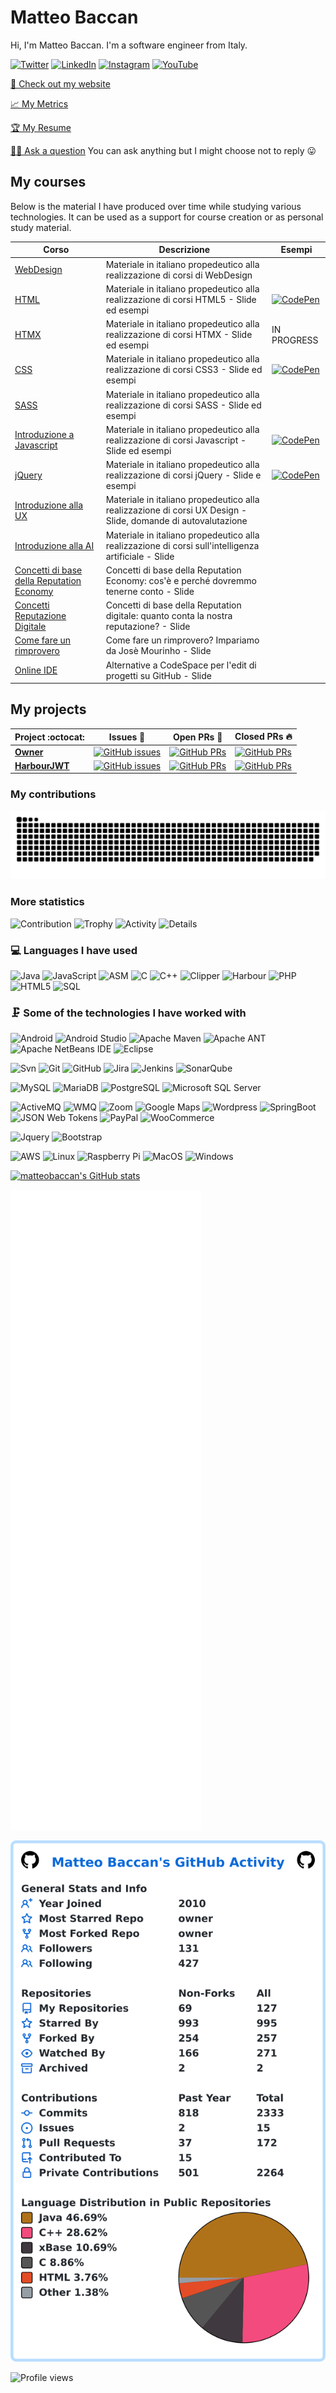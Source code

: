 # Matteo Baccan

Hi, I'm Matteo Baccan. I'm a software engineer from Italy.

[![Twitter](https://img.shields.io/badge/twitter-%231DA1F2.svg?&style=for-the-badge&logo=twitter&logoColor=white)](https://twitter.com/matteobaccan)
[![LinkedIn](https://img.shields.io/badge/linkedin-%230077B5.svg?&style=for-the-badge&logo=linkedin&logoColor=white)](https://www.linkedin.com/in/matteobaccan)
[![Instagram](https://img.shields.io/badge/instagram-%23E4405F.svg?&style=for-the-badge&logo=instagram&logoColor=white)](https://www.instagram.com/matteo_baccan/)
[![YouTube](https://img.shields.io/badge/youtube-%23E4405F.svg?&style=for-the-badge&logo=youtube&logoColor=white)](https://www.youtube.com/user/matteobaccan/)

<!--
  <a href="https://medium.com/@MokkappsDev"><img src="https://img.shields.io/badge/medium-%2312100E.svg?&style=for-the-badge&logo=medium&logoColor=white" height=25></a>
  <a href="https://dev.to/mokkapps"><img src="https://img.shields.io/badge/DEV.TO-%230A0A0A.svg?&style=for-the-badge&logo=dev-dot-to&logoColor=white" height=25></a>
-->

[👦 Check out my website](https://www.baccan.it)

[📈 My Metrics](https://metrics.lecoq.io/about/matteobaccan)

[🏆 My Resume](https://resume.github.io/?matteobaccan)

[🙋🏻 Ask a question](https://github.com/matteobaccan/matteobaccan/issues/new) You can ask anything but I might choose not to reply 😛

## My courses

Below is the material I have produced over time while studying various technologies. It can be used as a support for course creation or as personal study material.

| Corso | Descrizione | Esempi |
|-------|-------------|--|
| [WebDesign](https://github.com/matteobaccan/CorsoWebDesign) | Materiale in italiano propedeutico alla realizzazione di corsi di WebDesign | |
| [HTML](https://github.com/matteobaccan/CorsoHTML) | Materiale in italiano propedeutico alla realizzazione di corsi HTML5 - Slide ed esempi | [![CodePen](https://img.shields.io/badge/CodePen-open-blue?logo=codepen)](https://codepen.io/collection/kNxEPO?sort_by=itemcreatedat) |
| [HTMX](https://github.com/matteobaccan/CorsoHTMX) | Materiale in italiano propedeutico alla realizzazione di corsi HTMX - Slide ed esempi | IN PROGRESS  |
| [CSS](https://github.com/matteobaccan/CorsoCSS) | Materiale in italiano propedeutico alla realizzazione di corsi CSS3 - Slide ed esempi | [![CodePen](https://img.shields.io/badge/CodePen-open-blue?logo=codepen)](https://codepen.io/collection/eJrMmO?sort_by=itemcreatedat) |
| [SASS](https://github.com/matteobaccan/CorsoSASS) | Materiale in italiano propedeutico alla realizzazione di corsi SASS - Slide ed esempi | |
| [Introduzione a Javascript](https://github.com/matteobaccan/CorsoJavascript) | Materiale in italiano propedeutico alla realizzazione di corsi Javascript - Slide ed esempi | [![CodePen](https://img.shields.io/badge/CodePen-open-blue?logo=codepen)](https://codepen.io/collection/rxYLax?sort_by=itemcreatedat) |
| [jQuery](https://github.com/matteobaccan/CorsojQuery) | Materiale in italiano propedeutico alla realizzazione di corsi jQuery - Slide e esempi | [![CodePen](https://img.shields.io/badge/CodePen-open-blue?logo=codepen)](https://codepen.io/collection/LPzxzo?sort_by=itemcreatedat) |
| [Introduzione alla UX](https://github.com/matteobaccan/CorsoUX) | Materiale in italiano propedeutico alla realizzazione di corsi UX Design - Slide, domande di autovalutazione | |
| [Introduzione alla AI](https://github.com/matteobaccan/CorsoAI) | Materiale in italiano propedeutico alla realizzazione di corsi sull'intelligenza artificiale - Slide | |
| [Concetti di base della Reputation Economy](https://github.com/matteobaccan/CorsoReputationEconomy) | Concetti di base della Reputation Economy: cos'è e perché dovremmo tenerne conto - Slide | |
| [Concetti Reputazione Digitale](https://github.com/matteobaccan/CorsoReputazioneDigitale) | Concetti di base della Reputation digitale: quanto conta la nostra reputazione? - Slide | |
| [Come fare un rimprovero](https://github.com/matteobaccan/CorsoRimprovero) | Come fare un rimprovero? Impariamo da Josè Mourinho - Slide | |
| [Online IDE](https://github.com/matteobaccan/CorsoOnlineIDE) | Alternative a CodeSpace per l'edit di progetti su GitHub - Slide | |

## My projects

|      Project :octocat:   |     Issues :bug:   | Open PRs :bell:  | Closed PRs :fire:  |
|-------------|-------------------|---|---|
| [**Owner**](https://github.com/matteobaccan/owner) | [![GitHub issues](https://img.shields.io/github/issues/matteobaccan/owner?color=green&logo=github&style=flat)](https://github.com/matteobaccan/owner/issues) | [![GitHub PRs](https://img.shields.io/github/issues-pr/matteobaccan/owner?style=flat&logo=github)](https://github.com/matteobaccan/owner/pulls)  | [![GitHub PRs](https://img.shields.io/github/issues-pr-closed/matteobaccan/owner?style=flat&color=critical&logo=github)](https://github.com/matteobaccan/owner/pulls?q=is%3Apr+is%3Aclosed)  |
| [**HarbourJWT**](https://github.com/matteobaccan/HarbourJwt) | [![GitHub issues](https://img.shields.io/github/issues/matteobaccan/HarbourJwt?color=green&logo=github&style=flat)](https://github.com/matteobaccan/HarbourJwt/issues) | [![GitHub PRs](https://img.shields.io/github/issues-pr/matteobaccan/HarbourJwt?style=flat&logo=github)](https://github.com/matteobaccan/HarbourJwt/pulls)  | [![GitHub PRs](https://img.shields.io/github/issues-pr-closed/matteobaccan/HarbourJwt?style=flat&color=critical&logo=github)](https://github.com/matteobaccan/HarbourJwt/pulls?q=is%3Apr+is%3Aclosed)  |


### My contributions

![Snake animation](https://github.com/matteobaccan/matteobaccan/blob/snake/github-contribution-grid-snake.svg)

### More statistics

![Contribution](https://github-readme-streak-stats.herokuapp.com/?user=matteobaccan)
![Trophy](https://github-profile-trophy.vercel.app/?username=matteobaccan)
![Activity](https://activity-graph.herokuapp.com/graph?username=matteobaccan&theme=github&count_private=true)
![Details](https://github-profile-summary-cards.vercel.app/api/cards/profile-details?username=matteobaccan&theme=github_dark)

<!--
<img src="https://github-readme-streak-stats.herokuapp.com/?user=matteobaccan">
<img src="https://github-profile-trophy.vercel.app/?username=matteobaccan">
<img src="https://activity-graph.herokuapp.com/graph?username=matteobaccan&theme=github&count_private=true">
<img src="https://github-profile-summary-cards.vercel.app/api/cards/profile-details?username=matteobaccan&theme=github_dark">
-->

<!--https://simpleicons.org/?q=raspb -->
<!-- https://shields.io/ -->

### 💻 Languages I have used

![Java](https://img.shields.io/badge/-Java-333333?style=flat&logo=java)
![JavaScript](https://img.shields.io/badge/-JavaScript-333333?style=flat&logo=javascript)
![ASM](https://img.shields.io/badge/-ASM-333333?style=flat&logo=ASM)
![C](https://img.shields.io/badge/-C-333333?style=flat&logo=C)
![C++](https://img.shields.io/badge/-C++-333333?style=flat&logo=c%2B%2B)
![Clipper](https://img.shields.io/badge/-Clipper-333333?style=flat&logo=Clipper)
![Harbour](https://img.shields.io/badge/-Harbour-333333?style=flat&logo=Harbour)
![PHP](https://img.shields.io/badge/-PHP-333333?style=flat&logo=PHP)
![HTML5](https://img.shields.io/badge/-HTML5-333333?style=flat&logo=html5)
![SQL](https://img.shields.io/badge/-SQL-333333?style=flat&logo=postgresql)

### 🗜 Some of the technologies I have worked with

![Android](http://img.shields.io/badge/-Android-333333?style=flat&logo=android)
![Android Studio](http://img.shields.io/badge/-Android%20Studio-333333?style=flat&logo=android-studio)
![Apache Maven](http://img.shields.io/badge/-Apache%20Maven-333333?style=flat&logo=Apache%20Maven&logoColor=C71A36)
![Apache ANT](http://img.shields.io/badge/-Apache%20ANT-333333?style=flat&logo=Apache%20Ant&logoColor=A81C7D)
![Apache NetBeans IDE](http://img.shields.io/badge/-Apache%20NetBeans%20IDE-333333?style=flat&logo=Apache%20NetBeans%20IDE&logoColor=0052CC)
![Eclipse](http://img.shields.io/badge/-Eclipse-333333?style=flat&logo=Eclipse)

![Svn](https://img.shields.io/badge/-Svn-333333?style=flat&logo=subversion)
![Git](https://img.shields.io/badge/-Git-333333?style=flat&logo=git&logoColor=F05032)
![GitHub](https://img.shields.io/badge/-GitHub-333333?style=flat&logo=github&logoColor=FFFFFF)
![Jira](https://img.shields.io/badge/-Jira-333333?style=flat&logo=jira-software&logoColor=white&logoColor=0052CC)
![Jenkins](https://img.shields.io/badge/-jenkins-333333?style=flat&logo=jenkins)
![SonarQube](https://img.shields.io/badge/-SonarQube-333333?style=flat&logo=SonarQube)

![MySQL](https://img.shields.io/badge/-MySQL-333333?style=flat&logo=MySQL)
![MariaDB](https://img.shields.io/badge/-MariaDB-333333?style=flat&logo=MariaDB)
![PostgreSQL](https://img.shields.io/badge/-PostgreSQL-333333?style=flat&logo=PostgreSQL)
![Microsoft SQL Server](https://img.shields.io/badge/-Microsoft%20SQL%20Server-333333?style=flat&logo=Microsoft%20SQL%20Server&logoColor=CC2927)

![ActiveMQ](https://img.shields.io/badge/-ActiveMQ-333333?style=flat&logo=ActiveMQ)
![WMQ](https://img.shields.io/badge/-WMQ-333333?style=flat&logo=IBM&logoColor=054ADA)
![Zoom](https://img.shields.io/badge/-Zoom-333333?style=flat&logo=Zoom)
![Google Maps](https://img.shields.io/badge/-Google%20Maps-333333?style=flat&logo=Google%20Maps)
![Wordpress](https://img.shields.io/badge/-Wordpress-333333?style=flat&logo=Wordpress)
![SpringBoot](https://img.shields.io/badge/-SpringBoot-333333?style=flat&logo=Spring)
![JSON Web Tokens](https://img.shields.io/badge/-JSON%20Web%20Tokens-333333?style=flat&logo=JSON%20Web%20Tokens&logoColor=000000)
![PayPal](https://img.shields.io/badge/-PayPal-333333?style=flat&logo=PayPal)
![WooCommerce](https://img.shields.io/badge/-WooCommerce-333333?style=flat&logo=WooCommerce)

![Jquery](https://img.shields.io/badge/-Jquery-333333?style=flat&logo=Jquery)
![Bootstrap](https://img.shields.io/badge/-Bootstrap-333333?style=flat&logo=Bootstrap)

![AWS](http://img.shields.io/badge/-AWS-333333?style=flat&logo=amazon)
![Linux](https://img.shields.io/badge/-Linux-333333?style=flat&logo=linux&logoColor=FCC624)
![Raspberry Pi](https://img.shields.io/badge/-Raspberry%20Pi-333333?style=flat&logo=Raspberry%20Pi&logoColor=C51A4A)
![MacOS](http://img.shields.io/badge/-Mac%20OS-333333?style=flat&logo=apple)
![Windows](http://img.shields.io/badge/-Windows-333333?style=flat&logo=windows)

<!--
![Matteobaccan's github stats](https://github-readme-stats.vercel.app/api?username=matteobaccan)
![Top Langs](https://github-readme-stats.vercel.app/api/top-langs/?username=matteobaccan&layout=compact)
-->

[![matteobaccan's GitHub stats](https://stats.quine.sh/matteobaccan/github)](https://quine.sh/profile/matteobaccan)

<!--
<a href="https://quine.sh/profile/matteobaccan"><img src="https://stats.quine.sh/matteobaccan/github" alt="matteobaccan's GitHub stats" width="840px"></a>
-->

![Metrics](github-metrics.svg)

![My user statistics](images/userstats.svg)

![Profile views](https://gpvc.arturio.dev/matteobaccan)
